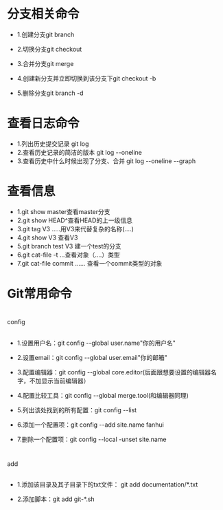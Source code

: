
分支相关命令
==============
* 1\.创建分支git branch

* 2\.切换分支git checkout

* 3\.合并分支git merge

* 4\.创建新分支并立即切换到该分支下git checkout -b

* 5\.删除分支git branch -d

查看日志命令
======
* 1\.列出历史提交记录 git log
* 2\.查看历史记录的简洁的版本 git log --oneline
* 3\.查看历史中什么时候出现了分支、合并 git log --oneline --graph

查看信息
======
* 1\.git show master查看master分支
* 2\.git show HEAD^查看HEAD的上一级信息
* 3\.git tag V3 .....用V3来代替复杂的名称(....)
* 4\.git show  V3 查看V3
* 5\.git branch test V3 建一个test的分支
* 6\.git cat-file -t ...查看对象（....）类型
* 7\.git cat-file commit ...... 查看一个commit类型的对象

Git常用命令
============
#
config

##
* 1\.设置用户名：git config --global user.name"你的用户名"

* 2\.设置email：git config --global user.email"你的邮箱"

* 3\.配置编辑器：git config --global core.editor(后面跟想要设置的编辑器名字，不加显示当前编辑器）

* 4\.配置比较工具：git config --global merge.tool(和编辑器同理)

* 5\.列出该处找到的所有配置：git config --list

* 6\.添加一个配置项：git config --add site.name fanhui

* 7\.删除一个配置项：git config --local -unset site.name 

#
add

##
* 1\.添加该目录及其子目录下的txt文件： git add documentation/*.txt

* 2\.添加脚本：git add git-*.sh
